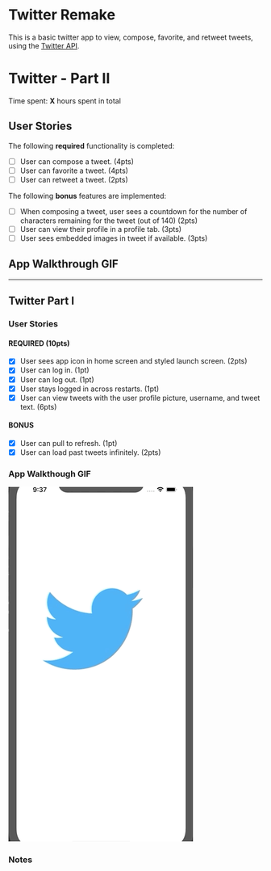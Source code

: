 # Twitter Remake

This is a basic twitter app to view, compose, favorite, and retweet tweets, using the [Twitter API](https://developer.twitter.com/en/docs).

# Twitter - Part II

Time spent: **X** hours spent in total

## User Stories

The following **required** functionality is completed:

- [ ] User can compose a tweet. (4pts)
- [ ] User can favorite a tweet. (4pts)
- [ ] User can retweet a tweet. (2pts)

The following **bonus** features are implemented:

- [ ] When composing a tweet, user sees a countdown for the number of characters remaining for the tweet (out of 140) (2pts)
- [ ] User can view their profile in a profile tab. (3pts)
- [ ] User sees embedded images in tweet if available. (3pts)

## App Walkthrough GIF
---

## Twitter Part I

### User Stories
#### REQUIRED (10pts)
- [X] User sees app icon in home screen and styled launch screen. (2pts)
- [X] User can log in. (1pt)
- [X] User can log out. (1pt)
- [X] User stays logged in across restarts. (1pt)
- [X] User can view tweets with the user profile picture, username, and tweet text. (6pts)

#### BONUS
- [X] User can pull to refresh. (1pt)
- [X] User can load past tweets infinitely. (2pts)

### App Walkthough GIF
![](twitter1.gif)

### Notes
